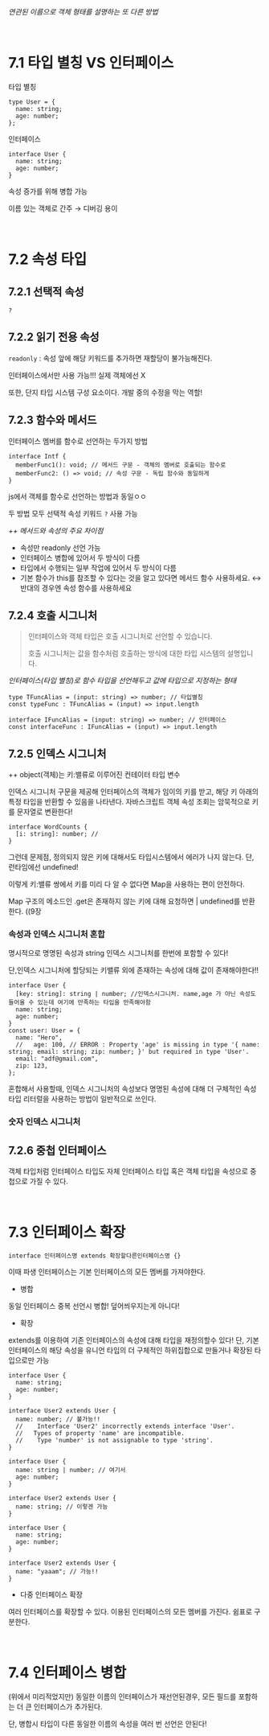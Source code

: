_연관된 이름으로 객체 형태를 설명하는 또 다른 방법_

<br/>

# 7.1 타입 별칭 VS 인터페이스

타입 별칭

```tsx
type User = {
  name: string;
  age: number;
};
```

인터페이스

```tsx
interface User {
  name: string;
  age: number;
}
```

속성 증가를 위해 병합 가능

이름 있는 객체로 간주 → 디버깅 용이

<br/>

# 7.2 속성 타입

## 7.2.1 선택적 속성

`?`

## 7.2.2 읽기 전용 속성

`readonly` : 속성 앞에 해당 키워드를 추가하면 재할당이 불가능해진다.

인터페이스에서만 사용 가능!!! 실제 객체에선 X

또한, 단지 타입 시스템 구성 요소이다. 개발 중의 수정을 막는 역할!

## 7.2.3 함수와 메서드

인터페이스 멤버를 함수로 선언하는 두가지 방법

```tsx
interface Intf {
  memberFunc1(): void; // 메서드 구문 - 객체의 멤버로 호출되는 함수로
  memberFunc2: () => void; // 속성 구문 - 독립 함수와 동일하게
}
```

js에서 객체를 함수로 선언하는 방법과 동일ㅇㅇ

두 방법 모두 선택적 속성 키워드 `?` 사용 가능

_++ 메서드와 속성의 주요 차이점_

- 속성만 readonly 선언 가능
- 인터페이스 병합에 있어서 두 방식이 다름
- 타입에서 수행되는 일부 작업에 있어서 두 방식이 다름
- 기본 함수가 this를 참조할 수 있다는 것을 알고 있다면 메서드 함수 사용하세요. ↔ 반대의 경우엔 속성 함수를 사용하세요

## 7.2.4 호출 시그니처

> 인터페이스와 객체 타입은 호출 시그니처로 선언할 수 있습니다.
>
> 호출 시그니처는 값을 함수처럼 호출하는 방식에 대한 타입 시스템의 설명입니다.

_인터페이스(타입 별칭)로 함수 타입을 선언해두고 값에 타입으로 지정하는 형태_

```tsx
type TFuncAlias = (input: string) => number; // 타입별칭
const typeFunc : TFuncAlias = (input) => input.length

interface IFuncAlias = (input: string) => number; // 인터페이스
const interfaceFunc : IFuncAlias = (input) => input.length
```

<!-- -->

## 7.2.5 인덱스 시그니처

++ object(객체)는 키:밸류로 이루어진 컨테이터 타입 변수

인덱스 시그니처 구문을 제공해 인터페이스의 객체가 임이의 키를 받고, 해당 키 아래의 특정 타입을 반환할 수 있음을 나타낸다. 자바스크립트 객체 속성 조회는 암묵적으로 키를 문자열로 변환한다!

```tsx
interface WordCounts {
  [i: string]: number; //
}
```

그런데 문제점, 정의되지 않은 키에 대해서도 타입시스템에서 에러가 나지 않는다. 단, 런타임에선 undefined!

이렇게 키:밸류 쌍에서 키를 미리 다 알 수 없다면 Map을 사용하는 편이 안전하다.

Map 구조의 메소드인 .get은 존재하지 않는 키에 대해 요청하면 | undefined를 반환한다. ((9장

### 속성과 인덱스 시그니처 혼합

명시적으로 명명된 속성과 string 인덱스 시그니처를 한번에 포함할 수 있다!

단,인덱스 시그니처에 할당되는 키밸류 외에 존재하는 속성에 대해 값이 존재해야한다!!

```tsx
interface User {
  [key: string]: string | number; //인덱스시그니처. name,age 가 아닌 속성도 들어올 수 있는데 여기에 만족하는 타입을 만족해야함
  name: string;
  age: number;
}
const user: User = {
  name: "Hero",
  //   age: 100, // ERROR : Property 'age' is missing in type '{ name: string; email: string; zip: number; }' but required in type 'User'.
  email: "adf@gmail.com",
  zip: 123,
};
```

혼합해서 사용할때, 인덱스 시그니처의 속성보다 명명된 속성에 대해 더 구체적인 속성 타입 리터럴을 사용하는 방법이 일반적으로 쓰인다.

### 숫자 인덱스 시그니처

<!-- …? -->

## 7.2.6 중첩 인터페이스

객체 타입처럼 인터페이스 타입도 자체 인터페이스 타입 혹은 객체 타입을 속성으로 중첩으로 가질 수 있다.

<br/>

# 7.3 인터페이스 확장

```tsx
interface 인터페이스명 extends 확장할다른인터페이스명 {}
```

이때 파생 인터페이스는 기본 인터페이스의 모든 멤버를 가져야한다.

- 병합

동일 인터페이스 중복 선언시 병합! 덮어씌우지는게 아니다!

- 확장

extends를 이용하여 기존 인터페이스의 속성에 대해 타입을 재정의할수 있다! 단, 기본 인터페이스의 해당 속성을 유니언 타입의 더 구체적인 하위집합으로 만들거나 확장된 타입으로만 가능

```tsx
interface User {
  name: string;
  age: number;
}

interface User2 extends User {
  name: number; // 불가능!!
  //	Interface 'User2' incorrectly extends interface 'User'.
  //   Types of property 'name' are incompatible.
  //    Type 'number' is not assignable to type 'string'.
}
```

```tsx
interface User {
  name: string | number; // 여기서
  age: number;
}

interface User2 extends User {
  name: string; // 이렇겐 가능
}
```

```tsx
interface User {
  name: string;
  age: number;
}

interface User2 extends User {
  name: "yaaam"; // 가능!!
}
```

- 다중 인터페이스 확장

여러 인터페이스를 확장할 수 있다. 이용된 인터페이스의 모든 멤버를 가진다. 쉼표로 구분한다.

<br/>

# 7.4 인터페이스 병합

(위에서 미리적었지만) 동일한 이름의 인터페이스가 재선언된경우, 모든 필드를 포함하는 더 큰 인터페이스가 추가된다.

단, 병합시 타입이 다른 동일한 이름의 속성을 여러 번 선언은 안된다!
